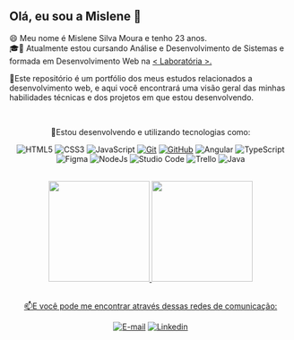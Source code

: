 ## Olá, eu sou a Mislene 👋

😄 Meu nome é Mislene Silva Moura e tenho 23 anos.
<br>
🎓📕 Atualmente estou cursando Análise e Desenvolvimento de Sistemas e formada em Desenvolvimento Web na <a href="https://www.laboratoria.la/br" target="_blank">< Laboratória >.</a>

📌Este repositório é um portfólio dos meus estudos relacionados a desenvolvimento web, e aqui você encontrará uma visão geral das minhas habilidades técnicas e dos projetos em que estou desenvolvendo. <br>

<div align="center"><br>
<p>📕Estou desenvolvendo e utilizando tecnologias como:</p>

![HTML5](https://img.shields.io/badge/HTML5-000?style=for-the-badge&logo=html5) ![CSS3](https://img.shields.io/badge/CSS3-000?style=for-the-badge&logo=css3&logoColor=264CE4) ![JavaScript](https://img.shields.io/badge/JavaScript-000?style=for-the-badge&logo=javascript) [![Git](https://img.shields.io/badge/Git-000?style=for-the-badge&logo=git&logoColor=E94D5F)](https://git-scm.com/doc) [![GitHub](https://img.shields.io/badge/GitHub-000?style=for-the-badge&logo=github&logoColor=30A3DC)](https://docs.github.com/) ![Angular](https://img.shields.io/badge/Angular-000?style=for-the-badge&logo=angular) ![TypeScript](https://img.shields.io/badge/TypeScript-000?style=for-the-badge&logo=typescript) ![Figma](https://img.shields.io/badge/Figma-000?style=for-the-badge&logo=figma) ![NodeJs](https://img.shields.io/badge/NodeJS-000?style=for-the-badge&logo=nodejs) ![Studio Code](https://img.shields.io/badge/Studio_Code-000?style=for-the-badge&logo=visual-studio-code) ![Trello](https://img.shields.io/badge/trello-000?style=for-the-badge&logo=trello) ![Java](https://img.shields.io/badge/java-000?style=for-the-badge&logo=java)

</div>

<br>

<div align="center">
<a href="https://github.com/MisleneSM">
<img height="180em" src="https://github-readme-stats.vercel.app/api/top-langs/?username=MisleneSM&layout=compact&langs_count=7&theme=dracula"/>
<img height="180em" src="https://github-readme-stats.vercel.app/api?username=MisleneSM&show_icons=true&theme=dracula&include_all_commits=true&count_private=true"/>
</div>
  
<br>

<div align="center">
  <p>📫E você pode me encontrar através dessas redes de comunicação:</p>
  
  [![E-mail](https://img.shields.io/badge/-Email-000?style=for-the-badge&logo=microsoft-outlook&logoColor=007BFF)](mailto:mislene.moura2000@gmail.com) [![Linkedin](https://img.shields.io/badge/-linkedin-000?style=for-the-badge&logo=linkedin&logoColor=30A3DC)](https://www.linkedin.com/in/mislenemoura/)
</div>

